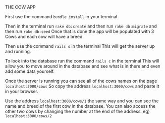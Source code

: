 THE COW APP

First use the command `bundle install` in your terminal

Then in the terminal run `rake db:create` and then run `rake db:migrate` and then run `rake db:seed`
Once that is done the app will be populated with 3 Cows and each cow will have a breed.

Then use the command `rails s` in the terminal
This will get the server up and running.

To look into the database run the command `rails c` in the terminal
This will allow you to move around in the database and see what is in there and even add some data yourself.

Once the server is running you can see all of the cows names on the page `localhost:3000/cows` 
So copy the address `localhost:3000/cows` and paste it in your browser.

Use the address `localhost:3000/cows/1` the same way and you can see the name and breed of the first cow in the database.
You can also access the other two cows by changing the number at the end of the address.
eg) `localhost:3000/cows/2` 
